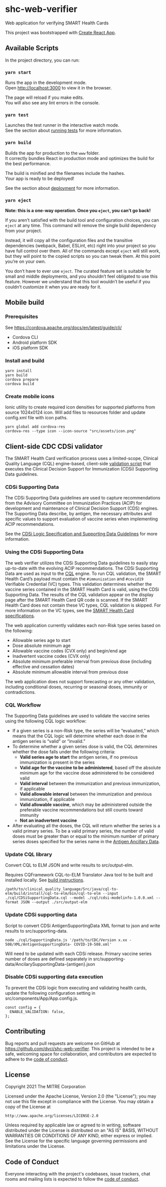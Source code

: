 # shc-web-verifier

Web application for verifying SMART Health Cards

This project was bootstrapped with [Create React App](https://github.com/facebook/create-react-app).

## Available Scripts

In the project directory, you can run:

### `yarn start`

Runs the app in the development mode.\
Open [http://localhost:3000](http://localhost:3000) to view it in the browser.

The page will reload if you make edits.\
You will also see any lint errors in the console.

### `yarn test`

Launches the test runner in the interactive watch mode.\
See the section about [running tests](https://facebook.github.io/create-react-app/docs/running-tests) for more information.

### `yarn build`

Builds the app for production to the `www` folder.\
It correctly bundles React in production mode and optimizes the build for the best performance.

The build is minified and the filenames include the hashes.\
Your app is ready to be deployed!

See the section about [deployment](https://facebook.github.io/create-react-app/docs/deployment) for more information.

### `yarn eject`

**Note: this is a one-way operation. Once you `eject`, you can’t go back!**

If you aren’t satisfied with the build tool and configuration choices, you can `eject` at any time. This command will remove the single build dependency from your project.

Instead, it will copy all the configuration files and the transitive dependencies (webpack, Babel, ESLint, etc) right into your project so you have full control over them. All of the commands except `eject` will still work, but they will point to the copied scripts so you can tweak them. At this point you’re on your own.

You don’t have to ever use `eject`. The curated feature set is suitable for small and middle deployments, and you shouldn’t feel obligated to use this feature. However we understand that this tool wouldn’t be useful if you couldn’t customize it when you are ready for it.

## Mobile build

### Prerequisites

See https://cordova.apache.org/docs/en/latest/guide/cli/

- Cordova CLI
- Android platform SDK
- iOS platform SDK

### Install and build

```
yarn install
yarn build
cordova prepare
cordova build
```

### Create mobile icons
Ionic utility to create required icon densities for supported platforms from source 1024x0124 icon.
Will add files to resources folder and update config.xml file with icon paths.
```
yarn global add cordova-res
cordova-res --type icon --icon-source "src/assets/icon.png"
```

## Client-side CDC CDSi validator

The SMART Health Card verification process uses a limited-scope, Clinical Quality Language (CQL) engine-based, client-side [validation script](https://github.com/dvci/shc-web-verifier/blob/main/cql/CDSiSupportingData.cql) that executes the Clinical Decision Support for Immunization (CDSi) Supporting Data guidelines.

### CDSi Supporting Data

The CDSi Supporting Data guidelines are used to capture recommendations from the Advisory Committee on Immunization Practices (ACIP) for development and maintenance of Clinical Decision Support (CDS) engines. The Supporting Data describe, by antigen, the necessary attributes and specific values to support evaluation of vaccine series when implementing ACIP recommendations.

See the [CDSi Logic Specification and Supporting Data Guidelines](https://www.cdc.gov/vaccines/programs/iis/cdsi.html#logic) for more information.

### Using the CDSi Supporting Data

The web verifier utilizes the CDSi Supporting Data guidelines to easily stay up-to-date with the evolving ACIP recommendations. The CDSi Supporting Data are used as input to the [CQL](https://ecqi.healthit.gov/cql) engine. To run CQL validation, the SMART Health Card’s payload must contain the `#immunization` and `#covid19` Verifiable Credential (VC) types. This validation determines whether the vaccine series contained in the SMART Health Card is valid, using the CDSi Supporting Data. The results of the CQL validation appear on the display page after the SMART Health Card QR code is scanned. If the SMART Health Card does not contain these VC types, CQL validation is skipped. For more information on the VC types, see the [SMART Health Card specifications](https://spec.smarthealth.cards/vocabulary/).

The web application currently validates each non-Risk type series based on the following:

- Allowable series age to start
- Dose absolute minimum age
- Allowable vaccine codes (CVX only) and begin/end age
- Inadvertent vaccine codes (CVX only)
- Absolute minimum preferable interval from previous dose (including effective and cessation dates)
- Absolute minimum allowable interval from previous dose

The web application does not support forecasting or any other validation, including conditional doses, recurring or seasonal doses, immunity or contradictions.

### CQL Workflow

The Supporting Data guidelines are used to validate the vaccine series using the following CQL logic workflow:

- If a given series is a non-Risk type, the series will be “evaluated,” which means that the CQL logic will determine whether each dose in the antigen series is “valid” or “invalid.”
- To determine whether a given series dose is valid, the CQL determines whether the dose falls under the following criteria:
  - **Valid series age to start** the antigen series, if no previous immunization is present in the series
  - **Valid age for the vaccine to be administered**, based off the absolute minimum age for the vaccine dose administered to be considered valid
  - **Valid interval** between the immunization and previous immunization, if applicable
  - **Valid allowable interval** between the immunization and previous immunization, if applicable
  - **Valid allowable vaccine**, which may be administered outside the preferable vaccine recommendations but still counts toward immunity
  - **Not an inadvertent vaccine**
- After evaluating all the doses, the CQL will return whether the series is a valid primary series. To be a valid primary series, the number of valid doses must be greater than or equal to the minimum number of primary series doses specified for the series name in the [Antigen Ancillary Data](https://github.com/dvci/shc-web-verifier/blob/main/src/supporting-data/AntigenAncillaryData-COVID-19.json).

### Update CQL library

Convert CQL to ELM JSON and write results to src/output-elm.

Requires CQFramework CQL-to-ELM Translator Java tool to be built and installed locally. See [build instructions](https://github.com/cqframework/clinical_quality_language/tree/master/Src/java#generate-an-elm-representation-of-cql-logic).

```
/path/to/clinical_quality_language/Src/java/cql-to-elm/build/install/cql-to-elm/bin/cql-to-elm --input ./cql/CDSiSupportingData.cql --model ./cql/cdsi-modelinfo-1.0.0.xml --format JSON --output ./src/output-elm
```

### Update CDSi supporting data

Script to convert CDSi AntigenSupportingData XML format to json and write results to src/supporting-data.

```
node ./cql/SupportingData.js '/path/to/CDC/Version x.xx - 508/XML/AntigenSupportingData- COVID-19-508.xml'
```

Will need to be updated with each CDSi release. Primary vaccine series number of doses are defined separately in src/supporting-data/AncilarySupportingData-{antigen}.json

### Disable CDSi supporting data execution

To prevent the CDSi logic from executing and validating health cards, update the following configuration setting in src/components/App/App.config.js.

```
const config = {
  ENABLE_VALIDATION: false,
};
```

## Contributing

Bug reports and pull requests are welcome on GitHub at https://github.com/dvci/shc-web-verifier. This project is intended to be a safe, welcoming space for collaboration, and contributors are expected to adhere to the [code of conduct](https://github.com/dvci/shc-web-verifier/blob/main/CODE_OF_CONDUCT.md).

## License

Copyright 2021 The MITRE Corporation

Licensed under the Apache License, Version 2.0 (the "License"); you may not use this file except in compliance with the License. You may obtain a copy of the License at

```
http://www.apache.org/licenses/LICENSE-2.0
```

Unless required by applicable law or agreed to in writing, software distributed under the License is distributed on an "AS IS" BASIS, WITHOUT WARRANTIES OR CONDITIONS OF ANY KIND, either express or implied. See the License for the specific language governing permissions and limitations under the License.

## Code of Conduct

Everyone interacting with the project's codebases, issue trackers, chat rooms and mailing lists is expected to follow the [code of conduct](https://github.com/dvci/shc-web-verifier/blob/main/CODE_OF_CONDUCT.md).
